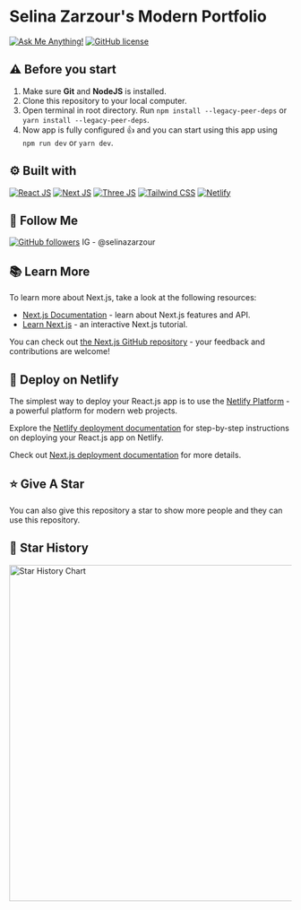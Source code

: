 # Selina Zarzour's Modern Portfolio


[![Ask Me Anything!](https://img.shields.io/badge/Ask%20me-anything-1abc9c.svg)](https://github.com/selinazarzour "Ask Me Anything!")
[![GitHub license](https://img.shields.io/github/license/selinazarzour/next-portfolio)](https://github.com/selinazarzour/next-portfolio/blob/main/LICENSE "GitHub license")

## ⚠️ Before you start

1. Make sure **Git** and **NodeJS** is installed.
2. Clone this repository to your local computer.
3. Open terminal in root directory. Run `npm install --legacy-peer-deps` or `yarn install --legacy-peer-deps`.
4. Now app is fully configured :+1: and you can start using this app using `npm run dev` or `yarn dev`.

## :gear: Built with

[![React JS](https://skillicons.dev/icons?i=react "React JS")](https://react.dev/ "React JS") [![Next JS](https://skillicons.dev/icons?i=next "Next JS")](https://nextjs.org/ "Next JS") [![Three JS](https://skillicons.dev/icons?i=threejs "Three JS")](https://threejs.org/ "Three JS") [![Tailwind CSS](https://skillicons.dev/icons?i=tailwind "Tailwind CSS")](https://tailwindcss.com/ "Tailwind CSS") [![Netlify](https://skillicons.dev/icons?i=netlify "Netlify")](https://netlify.app/ "Netlify")

## :rocket: Follow Me

[![GitHub followers](https://img.shields.io/github/followers/selinazarzour?style=social&label=Follow&maxAge=2592000)](https://github.com/selinazarzour "Follow Me")
IG - @selinazarzour

## :books: Learn More

To learn more about Next.js, take a look at the following resources:

- [Next.js Documentation](https://nextjs.org/docs) - learn about Next.js features and API.
- [Learn Next.js](https://nextjs.org/learn) - an interactive Next.js tutorial.

You can check out [the Next.js GitHub repository](https://github.com/vercel/next.js/) - your feedback and contributions are welcome!

## :page_with_curl: Deploy on Netlify

The simplest way to deploy your React.js app is to use the [Netlify Platform](https://app.netlify.com/start) - a powerful platform for modern web projects.

Explore the [Netlify deployment documentation](https://docs.netlify.com/site-deploys/create-deploys) for step-by-step instructions on deploying your React.js app on Netlify.

Check out [Next.js deployment documentation](https://nextjs.org/docs/deployment) for more details.

## :star: Give A Star

You can also give this repository a star to show more people and they can use this repository.

## :star2: Star History

<a href="https://star-history.com/#selinazarzour/next-portfolio&Timeline">
  <picture>
    <source media="(prefers-color-scheme: dark)" srcset="https://star-history.com/build/svg?repos=selinazarzour/next-portfolio&type=Timeline&theme=dark" />
    <source media="(prefers-color-scheme: light)" srcset="https://star-history.com/build/svg?repos=selinazarzour/next-portfolio&type=Timeline" />
    <img alt="Star History Chart" src="https://star-history.com/build/svg?repos=selinazarzour/next-portfolio&type=Timeline" width="600" />
  </picture>
</a>
